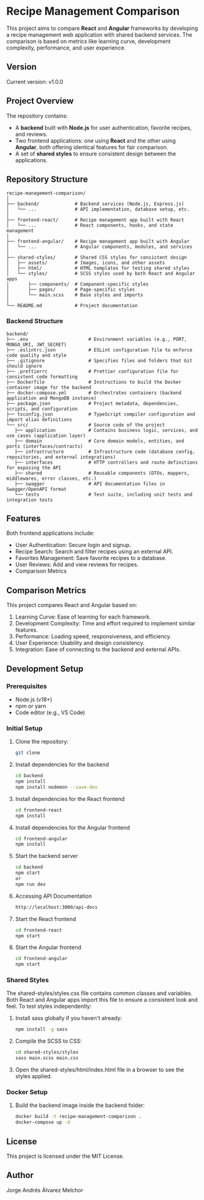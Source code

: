 # Recipe Management Comparison

This project aims to compare **React** and **Angular** frameworks by developing a recipe management web application with shared backend services. The comparison is based on metrics like learning curve, development complexity, performance, and user experience.

## Version
Current version: v1.0.0

## Project Overview

The repository contains:
- A **backend** built with **Node.js** for user authentication, favorite recipes, and reviews.
- Two frontend applications: one using **React** and the other using **Angular**, both offering identical features for fair comparison.
- A set of **shared styles** to ensure consistent design between the applications.

## Repository Structure

```plaintext
recipe-management-comparison/
│
├── backend/             # Backend services (Node.js, Express.js)
│   └── ...              # API implementation, database setup, etc.
│
├── frontend-react/      # Recipe management app built with React
│   └── ...              # React components, hooks, and state management
│
├── frontend-angular/    # Recipe management app built with Angular
│   └── ...              # Angular components, modules, and services
│
├── shared-styles/       # Shared CSS styles for consistent design
│   ├── assets/          # Images, icons, and other assets
│   ├── html/            # HTML templates for testing shared styles
│   └── styles/          # SCSS styles used by both React and Angular apps
│       ├── components/  # Component-specific styles
│       ├── pages/       # Page-specific styles
│       └── main.scss    # Base styles and imports
│
└── README.md            # Project documentation

```

### Backend Structure

```plaintext
backend/
├── .env                      # Environment variables (e.g., PORT, MONGO_URI, JWT_SECRET)
├── .eslintrc.json            # ESLint configuration file to enforce code quality and style
├── .gitignore                # Specifies files and folders that Git should ignore
├── .prettierrc               # Prettier configuration file for consistent code formatting
├── Dockerfile                # Instructions to build the Docker container image for the backend
├── docker-compose.yml        # Orchestrates containers (backend application and MongoDB instance)
├── package.json              # Project metadata, dependencies, scripts, and configuration
├── tsconfig.json             # TypeScript compiler configuration and import alias definitions
└── src/                      # Source code of the project
   ├── application            # Contains business logic, services, and use cases (application layer)
   ├── domain                 # Core domain models, entities, and ports (interfaces/contracts)
   ├── infrastructure         # Infrastructure code (database config, repositories, and external integrations)
   ├── interfaces             # HTTP controllers and route definitions for exposing the API
   ├── shared                 # Reusable components (DTOs, mappers, middlewares, error classes, etc.)
   ├── swagger                # API documentation files in Swagger/OpenAPI format
   └── tests                  # Test suite, including unit tests and integration tests
```

## Features

Both frontend applications include:
- User Authentication: Secure login and signup.
- Recipe Search: Search and filter recipes using an external API.
- Favorites Management: Save favorite recipes to a database.
- User Reviews: Add and view reviews for recipes.
- Comparison Metrics

## Comparison Metrics

This project compares React and Angular based on:
1. Learning Curve: Ease of learning for each framework.
2. Development Complexity: Time and effort required to implement similar features.
3. Performance: Loading speed, responsiveness, and efficiency.
4. User Experience: Usability and design consistency.
5. Integration: Ease of connecting to the backend and external APIs.

## Development Setup
### Prerequisites
- Node.js (v18+)
- npm or yarn
- Code editor (e.g., VS Code)

### Initial Setup

1. Clone the repository:
   ```bash
   git clone
    ```

2. Install dependencies for the backend

    ```bash
    cd backend
    npm install
    npm install nodemon --save-dev
    ```

3. Install dependencies for the React frontend

    ```bash
    cd frontend-react
    npm install
    ```

4. Install dependencies for the Angular frontend

    ```bash
    cd frontend-angular
    npm install
    ```

5. Start the backend server

    ```bash
    cd backend
    npm start 
    or
    npm run dev
    ```

6. Accessing API Documentation

    ```bash
    http://localhost:3000/api-docs
    ```

7. Start the React frontend

    ```bash
    cd frontend-react
    npm start
    ```

8. Start the Angular frontend

    ```bash
    cd frontend-angular
    npm start
    ```

### Shared Styles
The shared-styles/styles.css file contains common classes and variables. Both React and Angular apps import this file to ensure a consistent look and feel.
To test styles independently:

1. Install sass globally if you haven't already:

   ```bash
   npm install -g sass 
   ```

2. Compile the SCSS to CSS:

   ```bash
   cd shared-styles/styles 
   sass main.scss main.css
   ```

3. Open the shared-styles/html/index.html file in a browser to see the styles applied.

### Docker Setup

1. Build the backend image inside the backend folder:

    ```bash
    docker build -t recipe-management-comparison .
    docker-compose up -d
    ```

## License
This project is licensed under the MIT License.

## Author
Jorge Andrés Álvarez Melchor

